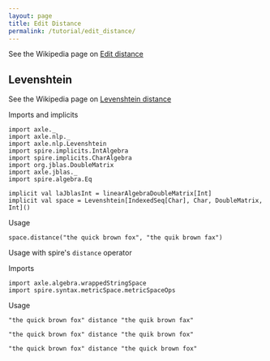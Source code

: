 ```yaml
---
layout: page
title: Edit Distance
permalink: /tutorial/edit_distance/
---
```


See the Wikipedia page on [Edit distance](https://en.wikipedia.org/wiki/Edit_distance)

Levenshtein
-----------

See the Wikipedia page on [Levenshtein distance](https://en.wikipedia.org/wiki/Levenshtein_distance)

Imports and implicits

```tut:book:silent
import axle._
import axle.nlp._
import axle.nlp.Levenshtein
import spire.implicits.IntAlgebra
import spire.implicits.CharAlgebra
import org.jblas.DoubleMatrix
import axle.jblas._
import spire.algebra.Eq

implicit val laJblasInt = linearAlgebraDoubleMatrix[Int]
implicit val space = Levenshtein[IndexedSeq[Char], Char, DoubleMatrix, Int]()
```

Usage

```tut:book
space.distance("the quick brown fox", "the quik brown fax")
```

Usage with spire's `distance` operator

Imports

```tut:book:silent
import axle.algebra.wrappedStringSpace
import spire.syntax.metricSpace.metricSpaceOps
```

Usage

```tut:book
"the quick brown fox" distance "the quik brown fax"

"the quick brown fox" distance "the quik brown fox"

"the quick brown fox" distance "the quick brown fox"
```
